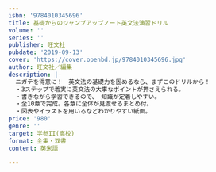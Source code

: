 ```yaml
---
isbn: '9784010345696'
title: 基礎からのジャンプアップノート英文法演習ドリル
volume: ''
series: ''
publisher: 旺文社
pubdate: '2019-09-13'
cover: 'https://cover.openbd.jp/9784010345696.jpg'
author: 旺文社／編集
description: |-
  ニガテを得意に！　英文法の基礎力を固めるなら、まずこのドリルから！
  ・3ステップで着実に英文法の大事なポイントが押さえられる。
  ・書きながら学習できるので、 知識が定着しやすい。
  ・全10章で完成。各章に全体が見渡せるまとめ付。
  ・図表やイラストを用いるなどわかりやすい紙面。
price: '980'
genre: ''
target: 学参II(高校)
format: 全集・双書
content: 英米語

---
```

